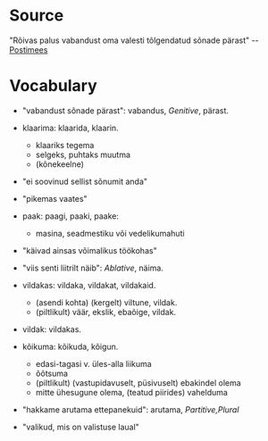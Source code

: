 # Source

"Rõivas palus vabandust oma valesti tõlgendatud sõnade pärast" -- [Postimees][1]

[1]: http://majandus24.postimees.ee/3158865/roivas-palus-vabandust-oma-valesti-tolgendatud-sonade-parast

# Vocabulary

- "vabandust sõnade pärast": vabandus, *Genitive*, pärast.

- klaarima: klaarida, klaarin.
  - klaariks tegema
  - selgeks, puhtaks muutma
  - (kõnekeelne)

- "ei soovinud sellist sõnumit anda"

- "pikemas vaates"

- paak: paagi, paaki, paake:
  - masina, seadmestiku või vedelikumahuti

- "käivad ainsas võimalikus töökohas"

- "viis senti liitrilt näib": *Ablative*, näima.

- vildakas: vildaka, vildakat, vildakaid.
  - (asendi kohta) (kergelt) viltune, vildak.
  - (piltlikult) väär, ekslik, ebaõige, vildak.

- vildak: vildakas.

- kõikuma: kõikuda, kõigun.
  - edasi-tagasi v. üles-alla liikuma
  - õõtsuma
  - (piltlikult) (vastupidavuselt, püsivuselt) ebakindel olema
  - mitte ühesugune olema, (teatud piirides) vahelduma

- "hakkame arutama ettepanekuid": arutama, *Partitive,Plural*

- "valikud, mis on valistuse laual"

